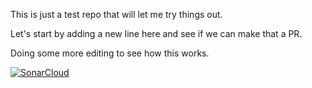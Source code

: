 This is just a test repo that will let me try things out.

Let's start by adding a new line here and see if we can make that a PR.

Doing some more editing to see how this works.


[![SonarCloud](https://sonarcloud.io/images/project_badges/sonarcloud-white.svg)](https://sonarcloud.io/summary/new_code?id=John-Clifton-SonarSource_limited-prime-sieve)
